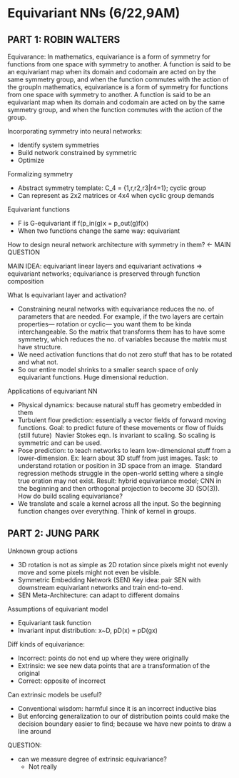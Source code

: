 # Equivariant NNs	(6/22,9AM)

## PART 1: ROBIN WALTERS

Equivarance: In mathematics, equivariance is a form of symmetry for functions from one space with symmetry to another. A function is said to be an equivariant map when its domain and codomain are acted on by the same symmetry group, and when the function commutes with the action of the groupIn mathematics, equivariance is a form of symmetry for functions from one space with symmetry to another. A function is said to be an equivariant map when its domain and codomain are acted on by the same symmetry group, and when the function commutes with the action of the group.

Incorporating symmetry into neural networks:
- Identify system symmetries
- Build network constrained by symmetric
- Optimize

Formalizing symmetry
- Abstract symmetry template: C_4 = {1,r,r2,r3|r4=1}; cyclic group
- Can represent as 2x2 matrices or 4x4 when cyclic group demands

Equivariant functions
- F is G-equivariant if f(p_in(g)x = p_out(g)f(x)
- When two functions change the same way: equivariant

How to design neural network architecture with symmetry in them? <- MAIN QUESTION

MAIN IDEA: equivariant linear layers and equivariant activations => equivariant networks; equivariance is preserved through function composition

What Is equivariant layer and activation?
- Constraining neural networks with equivariance reduces the no. of parameters that are needed. For example, if the two layers are certain properties— rotation or cyclic— you want them to be kinda interchangeable. So the matrix that transforms them has to have some symmetry, which reduces the no. of variables because the matrix must have structure.
- We need activation functions that do not zero stuff that has to be rotated and what not. 
- So our entire model shrinks to a smaller search space of only equivariant functions. Huge dimensional reduction. 

Applications of equivariant NN
- Physical dynamics: because natural stuff has geometry embedded in them
- Turbulent flow prediction: essentially a vector fields of forward moving functions. Goal: to predict future of these movements or flow of fluids (still future)  Navier Stokes eqn. Is invariant to scaling. So scaling is symmetric and can be used. 
- Pose prediction: to teach networks to learn low-dimensional stuff from a lower-dimension. Ex: learn about 3D stuff from just images. Task: to understand rotation or position in 3D space from an image.  Standard regression methods struggle in the open-world setting where a single true oration may not exist. Result: hybrid equivariance model; CNN in the beginning and then orthogonal projection to become 3D (SO(3)).
How do build scaling equivariance?
- We translate and scale a kernel across all the input. So the beginning function changes over everything. Think of kernel in groups.

## PART 2: JUNG PARK
Unknown group actions
- 3D rotation is not as simple as 2D rotation since pixels might not evenly move and some pixels might not even be visible.
- Symmetric Embedding Network (SEN) Key idea: pair SEN with downstream equivariant networks and train end-to-end. 
- SEN Meta-Architecture: can adapt to different domains

Assumptions of equivariant model
- Equivariant task function
- Invariant input distribution: x~D, pD(x) = pD(gx)

Diff kinds of equivariance:
- Incorrect: points do not end up where they were originally
- Extrinsic: we see new data points that are a transformation of the original 
- Correct: opposite of incorrect

Can extrinsic models be useful?
- Conventional wisdom: harmful since it is an incorrect inductive bias
- But enforcing generalization to our of distribution points could make the decision boundary easier to find; because we have new points to draw a line around

QUESTION: 
- can we measure degree of extrinsic equivariance?
    - Not really
